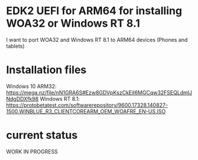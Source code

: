# EDK2 UEFI for ARM64 for installing WOA32 or Windows RT 8.1
I want to port WOA32 and Windows RT 8.1 to ARM64 devices (Phones and tablets)

# Installation files
Windows 10 ARM32: https://mega.nz/file/nN1GRA6S#Ezw8GDVpKszCkEiI6MGCqw32FSEQLdmlJNdgDDXfk98
Windows RT 8.1: https://protobetatest.com/softwarerepository/9600.17328.140827-1500.WINBLUE_R3_CLIENTCOREARM_OEM_WOAFRE_EN-US.ISO

# current status
WORK IN PROGRESS
